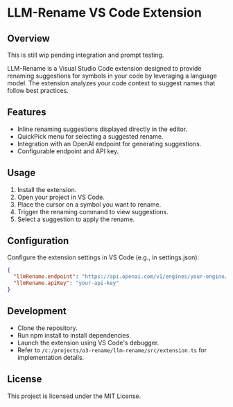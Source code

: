 # LLM-Rename VS Code Extension

## Overview
This is still wip pending integration and prompt testing.

LLM-Rename is a Visual Studio Code extension designed to provide renaming suggestions for symbols in your code by leveraging a language model. The extension analyzes your code context to suggest names that follow best practices.

## Features
- Inline renaming suggestions displayed directly in the editor.
- QuickPick menu for selecting a suggested rename.
- Integration with an OpenAI endpoint for generating suggestions.
- Configurable endpoint and API key.

## Usage
1. Install the extension.
2. Open your project in VS Code.
3. Place the cursor on a symbol you want to rename.
4. Trigger the renaming command to view suggestions.
5. Select a suggestion to apply the rename.

## Configuration
Configure the extension settings in VS Code (e.g., in settings.json):
```json
{
  "llmRename.endpoint": "https://api.openai.com/v1/engines/your-engine/completions",
  "llmRename.apiKey": "your-api-key"
}
```

## Development
- Clone the repository.
- Run npm install to install dependencies.
- Launch the extension using VS Code's debugger.
- Refer to `/c:/projects/o3-rename/llm-rename/src/extension.ts` for implementation details.

## License
This project is licensed under the MIT License.
